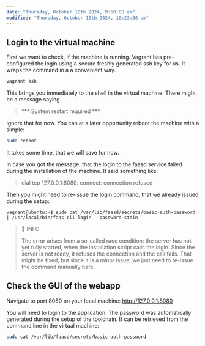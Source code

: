```yaml
---
date: "Thursday, October 10th 2024, 9:50:08 am"
modified: "Thursday, October 10th 2024, 10:23:38 am"
---
```


## Login to the virtual machine

First we want to check, if the machine is running. Vagrant has pre-configured the login using a secure freshly generated ssh key for us. It wraps the command in a a convenient way.

``` sh
vagrant ssh
```

This brings you immediately to the shell in the virtual machine. There might be a message saying

> \*\*\* System restart required \*\*\*

Ignore that for now. You can at a later opportunity reboot the machine with a simple:

``` sh
sudo reboot
```

It takes some time, that we will save for now.

In case you got the message, that the login to the faasd service failed during the installation of the machine. It said something like:

> dial tcp 127.0.0.1:8080: connect: connection refused

Then you might need to re-issue the login command, that we already issued during the setup:

``` command
vagrant@ubuntu:~$ sudo cat /var/lib/faasd/secrets/basic-auth-password | /usr/local/bin/faas-cli login --password-stdin
```

> :notebook: INFO
>
> The error arises from a so-called race condition: the server has not yet fully started, when the installation script calls the login. Since the server is not ready, it refuses the connection and the call fails.
> That might be fixed, but since it is a minor issue, we just need to re-issue the command manually here.

## Check the GUI of the webapp

Navigate to port 8080 on your local machine: <http://127.0.0.1:8080>

You will need to login to the application. The password was automatically generated during the setup of the toolchain. It can be retrieved from the command line in the virtual machine:

``` sh
sudo cat /var/lib/faasd/secrets/basic-auth-password
```
